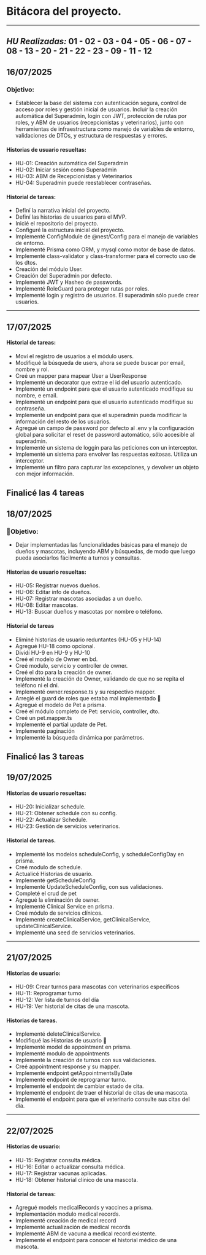 # Bitácora del proyecto.
---
***HU Realizadas:*** 01 - 02 - 03 - 04 - 05 - 06 - 07 - 08 - 13 - 20 - 21 - 22 - 23 - 09 - 11 - 12
---
## 16/07/2025

### Objetivo: 
  * Establecer la base del sistema con autenticación segura, control de acceso por roles y gestión inicial de usuarios. Incluir la creación automática del Superadmin, login con JWT, protección de rutas por roles, y ABM de usuarios (recepcionistas y veterinarios), junto con herramientas de infraestructura como manejo de variables de entorno, validaciones de DTOs, y estructura de respuestas y errores.

#### Historias de usuario resueltas:
  * HU-01: Creación automática del Superadmin
  * HU-02: Iniciar sesión como Superadmin
  * HU-03: ABM de Recepcionistas y Veterinarios
  * HU-04: Superadmin puede reestablecer contraseñas.

#### Historial de tareas:
* Definí la narrativa inicial del proyecto.
* Definí las historias de usuarios para el MVP.
* Inicié el repositorio del proyecto.
* Configuré la estructura inicial del proyecto.
* Implementé ConfigModule de @nest/Config para el manejo de variables de entorno.
* Implementé Prisma como ORM, y mysql como motor de base de datos.
* Implementé class-validator y class-transformer para el correcto uso de los dtos.
* Creación del módulo User.
* Creación del Superadmin por defecto.
* Implementé JWT y Hasheo de passwords.
* Implementé RoleGuard para proteger rutas por roles.
* Implementé login y registro de usuarios. El superadmin sólo puede crear usuarios.
---

## 17/07/2025

#### Historial de tareas:
* Moví el registro de usuarios a el módulo users.
* Modifiqué la búsqueda de users, ahora se puede buscar por email, nombre y rol.
* Creé un mapper para mapear User a UserResponse
* Implementé un decorator que extrae el id del usuario autenticado.
* Implementé un endpoint para que el usuario autenticado modifique su nombre, e email.
* Implementé un endpoint para que el usuario autenticado modifique su contraseña.
* Implementé un endpoint para que el superadmin pueda modificar la información del resto de los usuarios.
* Agregué un campo de password por defecto al .env y la configuración global para solicitar el reset de password automático, sólo accesible al superadmin.
* Implementé un sistema de loggin para las peticiones con un interceptor.
* Implementé un sistema para envolver las respuestas exitosas. Utiliza un interceptor.
* Implementé un filtro para capturar las excepciones, y devolver un objeto con mejor información.

**Finalicé las 4 tareas**
---

## 18/07/2025

### 🎯Objetivo:
  * Dejar implementadas las funcionalidades básicas para el manejo de dueños y mascotas, incluyendo ABM y búsquedas, de modo que luego pueda asociarlos fácilmente a turnos y consultas.

#### Historias de usuario resueltas:
  * HU-05: Registrar nuevos dueños.
  * HU-06: Editar info de dueños.
  * HU-07: Registrar mascotas asociadas a un dueño.
  * HU-08: Editar mascotas.
  * HU-13: Buscar dueños y mascotas por nombre o teléfono.

#### Historial de tareas
* Eliminé historias de usuario reduntantes (HU-05 y HU-14)
* Agregué HU-18 como opcional.
* Dividí HU-9 en HU-9 y HU-10
* Creé el modelo de Owner en bd.
* Creé modulo, servicio y controller de owner.
* Creé el dto para la creación de owner.
* Implementé la creación de Owner, validando de que no se repita el teléfono ni el dni.
* Implementé owner.response.ts y su respectivo mapper.
* Arreglé el guard de roles que estaba mal implementado 🤣
* Agregué el modelo de Pet a prisma.
* Creé el módulo completo de Pet: servicio, controller, dto.
* Creé un pet.mapper.ts
* Implementé el partial update de Pet.
* Implementé paginación
* Implementé la búsqueda dinámica por parámetros.

**Finalicé las 3 tareas**
---

## 19/07/2025

#### Historias de usuario resueltas:
* HU-20: Inicializar schedule.
* HU-21: Obtener schedule con su config.
* HU-22: Actualizar Schedule.
* HU-23: Gestión de servicios veterinarios.

#### Historial de tareas.
* Implementé los modelos scheduleConfig, y scheduleConfigDay en prisma.
* Creé modulo de schedule.
* Actualicé Historias de usuario.
* Implementé getScheduleConfig
* Implementé UpdateScheduleConfig, con sus validaciones.
* Completé el crud de pet
* Agregué la eliminación de owner.
* Implementé Clinical Service en prisma.
* Creé módulo de servicios clínicos.
* Implementé createClinicalService, getClinicalService, updateClinicalService.
* Implementé una seed de servicios veterinarios.
---

## 21/07/2025

#### Historias de usuario:
* HU-09: Crear turnos para mascotas con veterinarios específicos
* HU-11: Reprogramar turno
* HU-12: Ver lista de turnos del día
* HU-19: Ver historial de citas de una mascota.

#### Historias de tareas.
* Implementé deleteClinicalService.
* Modifiqué las Historias de usuario 🥴
* Implementé model de appointment en prisma.
* Implementé modulo de appointments
* Implementé la creación de turnos con sus validaciones.
* Creé appointment response y su mapper.
* Implementé endpoint getAppointmentsByDate
* Implementé endpoint de reprogramar turno.
* Implementé el endpoint de cambiar estado de cita.
* Implementé el endpoint de traer el historial de citas de una mascota.
* Implementé el endpoint para que el veterinario consulte sus citas del día.
---

## 22/07/2025

#### Historias de usuario:
* HU-15: Registrar consulta médica.
* HU-16: Editar o actualizar consulta médica.
* HU-17: Registrar vacunas aplicadas.
* HU-18: Obtener historial clínico de una mascota.

#### Historial de tareas:
* Agregué models medicalRecords y vaccines a prisma.
* Implementación modulo medical records.
* Implementé creación de medical record
* Implementé actualización de medical records
* Implementé ABM de vacuna a medical record existente.
* Implementé el endpoint para conocer el historial médico de una mascota.
